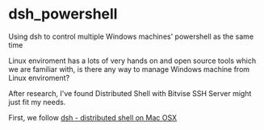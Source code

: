 # dsh_powershell
Using dsh to control multiple Windows machines' powershell as the same time

Linux enviroment has a lots of very hands on and open source tools which we are familiar with, is there any way to manage Windows machine from Linux enviroment?

After research, I've found Distributed Shell with Bitvise SSH Server might just fit my needs.

First, we follow [dsh - distributed shell on Mac OSX](http://michaelmasters.blogspot.com/2009/11/dsh-distributed-shell-on-mac-osx.html)
